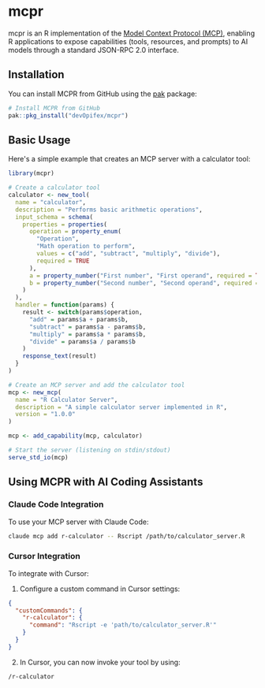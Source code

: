 # mcpr

mcpr is an R implementation of the [Model Context Protocol (MCP)](https://modelcontextprotocol.io),
enabling R applications to expose capabilities (tools, resources, and prompts)
to AI models through a standard JSON-RPC 2.0 interface.

## Installation

You can install MCPR from GitHub using the [pak](https://pak.r-lib.org/) package:

```r
# Install MCPR from GitHub
pak::pkg_install("devOpifex/mcpr")
```

## Basic Usage

Here's a simple example that creates an MCP server with a calculator tool:

```r
library(mcpr)

# Create a calculator tool
calculator <- new_tool(
  name = "calculator",
  description = "Performs basic arithmetic operations",
  input_schema = schema(
    properties = properties(
      operation = property_enum(
        "Operation", 
        "Math operation to perform", 
        values = c("add", "subtract", "multiply", "divide"),
        required = TRUE
      ),
      a = property_number("First number", "First operand", required = TRUE),
      b = property_number("Second number", "Second operand", required = TRUE)
    )
  ),
  handler = function(params) {
    result <- switch(params$operation,
      "add" = params$a + params$b,
      "subtract" = params$a - params$b,
      "multiply" = params$a * params$b,
      "divide" = params$a / params$b
    )
    response_text(result)
  }
)

# Create an MCP server and add the calculator tool
mcp <- new_mcp(
  name = "R Calculator Server",
  description = "A simple calculator server implemented in R",
  version = "1.0.0"
)

mcp <- add_capability(mcp, calculator)

# Start the server (listening on stdin/stdout)
serve_std_io(mcp)
```

## Using MCPR with AI Coding Assistants

### Claude Code Integration

To use your MCP server with Claude Code:

```bash
claude mcp add r-calculator -- Rscript /path/to/calculator_server.R
```

### Cursor Integration

To integrate with Cursor:

1. Configure a custom command in Cursor settings:

```json
{
  "customCommands": {
    "r-calculator": {
      "command": "Rscript -e 'path/to/calculator_server.R'"
    }
  }
}
```

2. In Cursor, you can now invoke your tool by using:

```
/r-calculator
```
